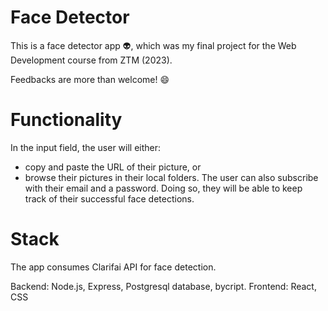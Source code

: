 # Face Detector

This is a face detector app 👽, which was my final project for the Web Development course from ZTM (2023).

Feedbacks are more than welcome! 😄

# Functionality
In the input field, the user will either:
- copy and paste the URL of their picture, or
- browse their pictures in their local folders.
The user can also subscribe with their email and a password. Doing so, they will be able to keep track of their successful face detections.

# Stack
The app consumes Clarifai API for face detection.

Backend: Node.js, Express, Postgresql database, bycript.
Frontend: React, CSS

